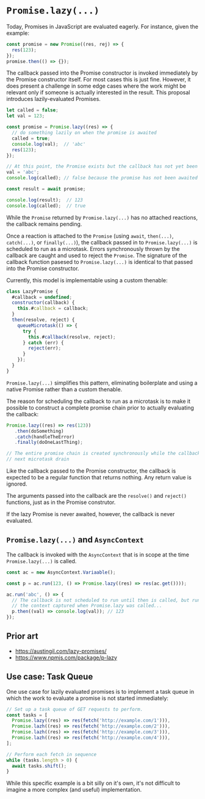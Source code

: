 # `Promise.lazy(...)`

Today, Promises in JavaScript are evaluated eagerly. For instance, given the example:

```js
const promise = new Promise((res, rej) => {
  res(123);
});
promise.then(() => {});
```

The callback passed into the Promise constructor is invoked immediately by the Promise constructor itself. For most cases this is just fine. However, it does present a challenge in some edge cases where the work might be relevant only if someone is actually interested in the result. This proposal introduces lazily-evaluated Promises.

```js
let called = false;
let val = 123;

const promise = Promise.lazy((res) => {
  // do something lazily on when the promise is awaited
  called = true;
  console.log(val);  // 'abc'
  res(123);
});

// At this point, the Promise exists but the callback has not yet been evaluated.
val = 'abc';
console.log(called); // false because the promise has not been awaited yet.

const result = await promise;

console.log(result);  // 123
console.log(called);  // true
```

While the `Promise` returned by `Promise.lazy(...)` has no attached reactions, the callback remains pending.

Once a reaction is attached to the `Promise` (using `await`, `then(...)`, `catch(...)`, or `finally(...)`), the callback passed in to `Promise.lazy(...)` is scheduled to run as a microtask. Errors synchronously thrown by the callback are caught and used to reject the `Promise`. The signature of the callback function pasesed to `Promise.lazy(...)` is identical to that passed into the Promise constructor.

Currently, this model is implementable using a custom thenable:

```js
class LazyPromise {
  #callback = undefined;
  constructor(callback) {
    this.#callback = callback;
  }
  then(resolve, reject) {
    queueMicrotask(() => {
      try {
        this.#callback(resolve, reject);
      } catch (err) {
        reject(err);
      }
    });
  }
}
```

`Promise.lazy(...)` simplifies this pattern, eliminating boilerplate and using a native Promise rather than a custom thenable.

The reason for scheduling the callback to run as a microtask is to make it possible to construct a complete promise chain prior to actually evaluating the callback:

```js
Promise.lazy((res) => res(123))
   .then(doSomething)
   .catch(handleTheError)
   .finally(doOneLastThing);

// The entire promise chain is created synchronously while the callback is scheduled to run on the
// next microtask drain
```

Like the callback passed to the Promise constructor, the callback is expected to be a regular function that returns nothing. Any return value is ignored.

The arguments passed into the callback are the `resolve()` and `reject()` functions, just as in the Promise construtor.

If the lazy Promise is never awaited, however, the callback is never evaluated.

## `Promise.lazy(...)` and `AsyncContext`

The callback is invoked with the `AsyncContext` that is in scope at the time `Promise.lazy(...)` is called.

```js
const ac = new AsyncContext.Variaable();

const p = ac.run(123, () => Promise.lazy((res) => res(ac.get())));

ac.run('abc', () => {
  // The callback is not scheduled to run until then is called, but runs with
  // the context captured when Promise.lazy was called...
  p.then((val) => console.log(val)); // 123
});
```

## Prior art

* https://austingil.com/lazy-promises/
* https://www.npmjs.com/package/p-lazy

## Use case: Task Queue

One use case for lazily evaluated promises is to implement a task queue in which the work to evaluate a promise is not started immediately:

```js
// Set up a task queue of GET requests to perform.
const tasks = [
  Promise.lazy((res) => res(fetch('http://example.com/1'))),
  Promise.lazh((res) => res(fetch('http://example.com/2'))),
  Promise.lazh((res) => res(fetch('http://example.com/3'))),
  Promise.lazh((res) => res(fetch('http://example.com/4'))),
];

// Perform each fetch in sequence
while (tasks.length > 0) {
  await tasks.shift();
}
```

While this specific example is a bit silly on it's own, it's not difficult to imagine a more complex (and useful) implementation.
